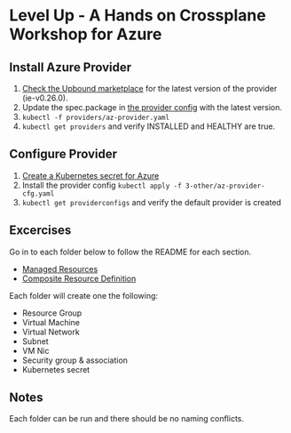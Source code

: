 # Level Up - A Hands on Crossplane Workshop for Azure

## Install Azure Provider
1. [Check the Upbound marketplace](https://marketplace.upbound.io/providers/upbound/provider-azure/) for the latest version of the provider (ie-v0.26.0).
2. Update the spec.package in [the provider config](./providers/az-provider.yaml) with the latest version.
3. `kubectl -f providers/az-provider.yaml`
4. `kubectl get providers` and verify INSTALLED and HEALTHY are true.

## Configure Provider
1. [Create a Kubernetes secret for Azure](https://docs.upbound.io/quickstart/provider-azure/#create-a-kubernetes-secret-for-azure)
2. Install the provider config `kubectl apply -f 3-other/az-provider-cfg.yaml`
3. `kubectl get providerconfigs` and verify the default provider is created

## Excercises

Go in to each folder below to follow the README for each section.

* [Managed Resources](1-managed-resources)
* [Composite Resource Definition](2-xrd)

Each folder will create one the following:
* Resource Group
* Virtual Machine
* Virtual Network
* Subnet
* VM Nic
* Security group & association
* Kubernetes secret

## Notes
Each folder can be run and there should be no naming conflicts.
